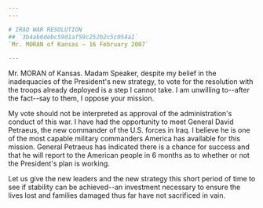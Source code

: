 ```yaml
---
---

# IRAQ WAR RESOLUTION
## `3b4ab6debc59d1af59c252b2c5c054a1`
`Mr. MORAN of Kansas — 16 February 2007`

---
```



Mr. MORAN of Kansas. Madam Speaker, despite my belief in the 
inadequacies of the President's new strategy, to vote for the 
resolution with the troops already deployed is a step I cannot take. I 
am unwilling to--after the fact--say to them, I oppose your mission.

My vote should not be interpreted as approval of the administration's 
conduct of this war. I have had the opportunity to meet General David 
Petraeus, the new commander of the U.S. forces in Iraq. I believe he is 
one of the most capable military commanders America has available for 
this mission. General Petraeus has indicated there is a chance for 
success and that he will report to the American people in 6 months as 
to whether or not the President's plan is working.

Let us give the new leaders and the new strategy this short period of 
time to see if stability can be achieved--an investment necessary to 
ensure the lives lost and families damaged thus far have not sacrificed 
in vain.